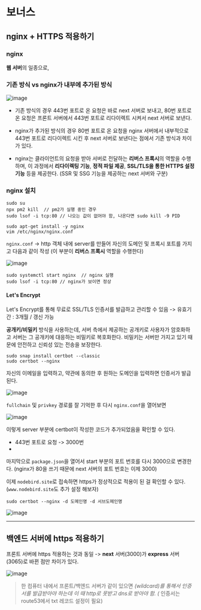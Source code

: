 # 보너스

## nginx + HTTPS 적용하기

### nginx

**웹 서버**의 일종으로,

### 기존 방식 vs nginx가 내부에 추가된 방식

![image](https://github.com/rhfo0509/react-nodebird/assets/85874042/44513cb1-f4af-412d-b9e3-833b3833e347)

* 기존 방식의 경우 443번 포트로 온 요청은 바로 next 서버로 보내고, 80번 포트로 온 요청은 프론트 서버에서 443번 포트로 리다이렉트 시켜서 next 서버로 보낸다.

* nginx가 추가된 방식의 경우 80번 포트로 온 요청을 nginx 서버에서 내부적으로 443번 포트로 리다이렉트 시킨 후 next 서버로 보낸다는 점에서 기존 방식과 차이가 있다.

* nginx는 클라이언트의 요청을 받아 서버로 전달하는 **리버스 프록시**의 역할을 수행하며, 이 과정에서 **리다이렉팅 기능**, **정적 파일 제공**, **SSL/TLS을 통한 HTTPS 설정 기능** 등을 제공한다. (SSR 및 SSG 기능을 제공하는 next 서버와 구분)

### nginx 설치

```
sudo su
npx pm2 kill  // pm2가 실행 중인 경우
sudo lsof -i tcp:80 // 나오는 값이 없어야 함, 나온다면 sudo kill -9 PID

sudo apt-get install -y nginx
vim /etc/nginx/nginx.conf
```

`nginx.conf` -> http 객체 내에 server를 만들어 자신의 도메인 및 프록시 포트를 가지고 다음과 같이 작성 (이 부분이 **리버스 프록시** 역할을 수행한다)

![image](https://github.com/rhfo0509/react-nodebird/assets/85874042/05d2d816-a3c3-4971-8ad1-b5a4ec5b64b6)

```
sudo systemctl start nginx  // nginx 실행
sudo lsof -i tcp:80 // nginx가 보이면 정상
```

#### Let's Encrypt

Let's Encrypt를 통해 무료로 SSL/TLS 인증서를 발급하고 관리할 수 있음 -> 유효기간 : 3개월 / 갱신 가능

**공개키/비밀키** 방식을 사용하는데, 서버 측에서 제공하는 공개키로 사용자가 암호화하고 서버는 그 공개키에 대응하는 비밀키로 복호화한다. 비밀키는 서버만 가지고 있기 때문에 안전하고 신뢰성 있는 전송을 보장한다.

```
sudo snap install certbot --classic
sudo certbot --nginx
```

자신의 이메일을 입력하고, 약관에 동의한 후 원하는 도메인을 입력하면 인증서가 발급된다.

![image](https://github.com/rhfo0509/react-nodebird/assets/85874042/e520b430-9078-4214-8ad4-30786656a539)

`fullchain` 및 `privkey` 경로를 잘 기억한 후 다시 `nginx.conf`을 열어보면

![image](https://github.com/rhfo0509/react-nodebird/assets/85874042/6ae89518-b283-44b6-a170-a37f53cfd17d)

이렇게 server 부분에 certbot이 작성한 코드가 추가되었음을 확인할 수 있다.
* 443번 포트로 요청 -> 3000번 
* 

마지막으로 `package.json`을 열어서 start 부분의 포트 번호를 다시 3000으로 변경한다. (nginx가 80을 쓰기 때문에 next 서버의 포트 번호는 이제 3000)

이제 `nodebird.site`로 접속하면 https가 정상적으로 적용이 된 걸 확인할 수 있다. (`www.nodebird.site`도 추가 설정 해보자)

`sudo certbot --nginx -d 도메인명 -d 서브도메인명`

![image](https://github.com/rhfo0509/react-nodebird/assets/85874042/b690e5ac-0fcb-438d-bbf9-0095a8ff323a)

---

## 백엔드 서버에 https 적용하기

프론트 서버에 https 적용하는 것과 동일 -> **next** 서버(3000)가 **express** 서버(3065)로 바뀐 점만 차이가 있다. 

![image](https://github.com/rhfo0509/react-nodebird/assets/85874042/8169c817-fdbb-4ce4-8da3-218bec363e73)

> 한 컴퓨터 내에서 프론트/백엔드 서버가 같이 있으면 *(wildcard)를 통해서 인증서를 발급받아야 하는데 이 때 http로 못받고 dns로 받아야 함. (* 인증서는 route53에서 txt 레코드 설정이 필요)




